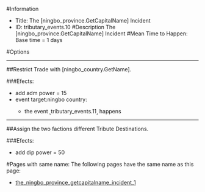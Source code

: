 #Information
 - Title: The [ningbo_province.GetCapitalName] Incident
 - ID: tributary_events.10
#Description
The [ningbo_province.GetCapitalName] Incident
#Mean Time to Happen:
Base time = 1 days

#Options

___
##Restrict Trade with [ningbo_country.GetName].

###Efects:<ul><li>add adm power = 15</li><li>event target:ningbo country:</li><ul><li>the event ˻tributary_events.11˼ happens</li></ul></ul>

___
##Assign the two factions different Tribute Destinations.

###Efects:<ul><li>add dip power = 50</li></ul>


#Pages with same name:
The following pages have the same name as this page:
 - [the_ningbo_province_getcapitalname_incident_1](the_ningbo_province_getcapitalname_incident_1.md)
